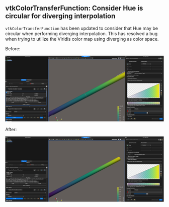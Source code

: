 ## vtkColorTransferFunction: Consider Hue is circular for diverging interpolation

`vtkColorTransferFunction` has been updated to consider that Hue may be circular when performing diverging
interpolation. This has resolved a bug when trying to utilize the Viridis color map using diverging as color space.

Before:

![diverging-interpolation-before](./diverging-interpolation-before.png)

After:

![diverging-interpolation-after](./diverging-interpolation-after.png)

